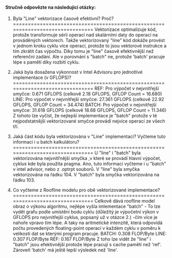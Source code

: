 #### Stručně odpovězte na následující otázky: ######


1. Byla "Line" vektorizace časově efektivní? Proč?
==============================================================================
Vektorizace optimalizuje kód, protože transformuje sérii operací nad skalárními daty do operací na prováděných vektorech.
Takže vektorizovaný "line" kód dokáže provést v jednom kroku cyklu více operací, protože to jsou vektorové instrukce a tím zkrátit čas výpočtu.
Díky tomu je "line" časově efektivnější než referenční zadání.
Ale v porovnání s "batch" ne, protože 'batch' pracuje lépe s pamětí díky rozbití cyklu.


2. Jaká byla dosažena výkonnost v Intel Advisoru pro jednotlivé implementace 
(v GFLOPS)?
==============================================================================
REF: Pro výpočet v nejvnitřejší smyčce: 0.671 GFLOPS (celkově 2.18 GFLOPS, GFLOP Count = 16.680)
LINE: Pro výpočet v nejvnitřejší smyčce: 27.361 GFLOPS (celkově 22.92 GFLOPS, GFLOP Count = 34.474)
BATCH: Pro výpočet v nejvnitřejší smyčce: 31.618 GFLOPS (celkově 18.68 GFLOPS, GFLOP Count = 11.346)
Z tohoto lze vyčíst, že nejlepší implementace je "batch" protože v té nejpodstatnější vektorizované smyčce provádí nejvíce operací ze všech tří.


3. Jaká část kódu byla vektorizována v "Line" implementaci? Vyčteme tuto 
informaci i u batch kalkulátoru?
==============================================================================
U "line" i "batch" byla vektorizována nejvnitřnější smyčka ,v které se provádí hlavní výpočet, cyklus kde byla použita pragma.
Ano, tuto informaci vyčteme i u "batch" v intel advisor, nebo z .optrpt souborů.
V "line" byla smyčka vektorizována na řádku 104.
V "batch" byla smyčka vektorizována na řádku 103.


4. Co vyčteme z Roofline modelu pro obě vektorizované implementace?
==============================================================================
Celkově dává roofline model obraz o výkonu algoritmu, nejlépe vyšla imlementace "batch" - To lze vydět grafu podle umístění bodu cyklu (důležitý je výpočetní výkon v GFLOPS pro nejvnitřejší cyklus, popsaný už v otázce 2.) -čím více je nahoře vpravo tím lépe.
A taky na aritmetické intenzitě, která odpovídá počtu provedených floating-point operací v každém cyklu v poměru k velikosti dat se kterými program pracuje.
BATCH: 0.308 FLOP/Byte
LINE: 0.307 FLOP/Byte
REF: 0.167 FLOP/Byte
Z toho lze vidět že "line" i "batch" jsou efektivnější protože lépe pracují s cache pamětí než 'ref'. Zároveň 'batch' má ještě lepší výsledek než 'line'.


